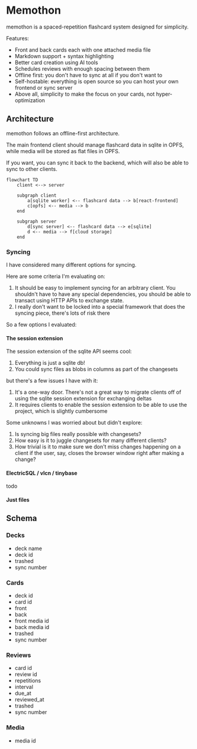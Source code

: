 # Memothon

memothon is a spaced-repetition flashcard system designed for simplicity.

Features:
- Front and back cards each with one attached media file
- Markdown support + syntax highlighting
- Better card creation using AI tools
- Schedules reviews with enough spacing between them
- Offline first: you don't have to sync at all if you don't want to
- Self-hostable: everything is open source so you can host your own frontend or sync server
- Above all, simplicity to make the focus on your cards, not hyper-optimization

## Architecture

memothon follows an offline-first architecture.

The main frontend client should manage flashcard data in sqlite in OPFS, while media will be stored as flat files in OPFS.

If you want, you can sync it back to the backend, which will also be able to sync to other clients.

```mermaid
flowchart TD
    client <--> server

    subgraph client
        a[sqlite worker] <-- flashcard data --> b[react-frontend]
        c[opfs] <-- media --> b
    end

    subgraph server
        d[sync server] <-- flashcard data --> e[sqlite]
        d <-- media --> f[cloud storage]
    end
```

### Syncing

I have considered many different options for syncing.

Here are some criteria I'm evaluating on:

1. It should be easy to implement syncing for an arbitrary client.
You shouldn't have to have any special dependencies, you should be able to transact using HTTP APIs to exchange state.
2. I really don't want to be locked into a special framework that does the syncing piece, there's lots of risk there

So a few options I evaluated:

#### The session extension

The session extension of the sqlite API seems cool:
1. Everything is just a sqlite db!
2. You could sync files as blobs in columns as part of the changesets

but there's a few issues I have with it:

1. It's a one-way door. There's not a great way to migrate clients
off of using the sqlite session extension for exchanging deltas
2. It requires clients to enable the session extension to be able
to use the project, which is slightly cumbersome

Some unknowns I was worried about but didn't explore:

1. Is syncing big files really possible with changesets?
1. How easy is it to juggle changesets for many different clients?
1. How trivial is it to make sure we don't miss changes happening on a client if the user, say, closes the browser window right after making a change?


#### ElectricSQL / vlcn / tinybase

todo

#### Just files

## Schema

### Decks

- deck name
- deck id
- trashed
- sync number

### Cards

- deck id
- card id
- front
- back
- front media id
- back media id
- trashed
- sync number

### Reviews

- card id
- review id
- repetitions
- interval
- due_at
- reviewed_at
- trashed
- sync number


### Media

- media id
